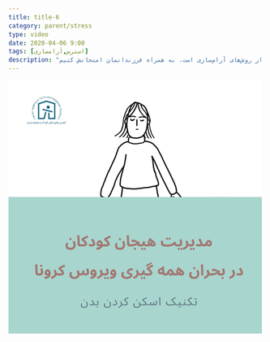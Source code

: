```yaml
---
title: title-6
category: parent/stress
type: video
date: 2020-04-06 9:00
tags: [استرس,آرامسازی]
description: "تکنیک اسکن کردن بدن یکی از روش‌های آرام‌سازی است. به همراه فرزندانمان امتحانش کنیم"
---
```


[![](../../static/images/stress-body-scan-cover.png)](../../static/videos/stress-body-scan.mp4)